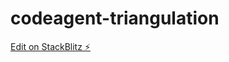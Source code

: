 # codeagent-triangulation

[Edit on StackBlitz ⚡️](https://stackblitz.com/edit/codeagent-triangulation)